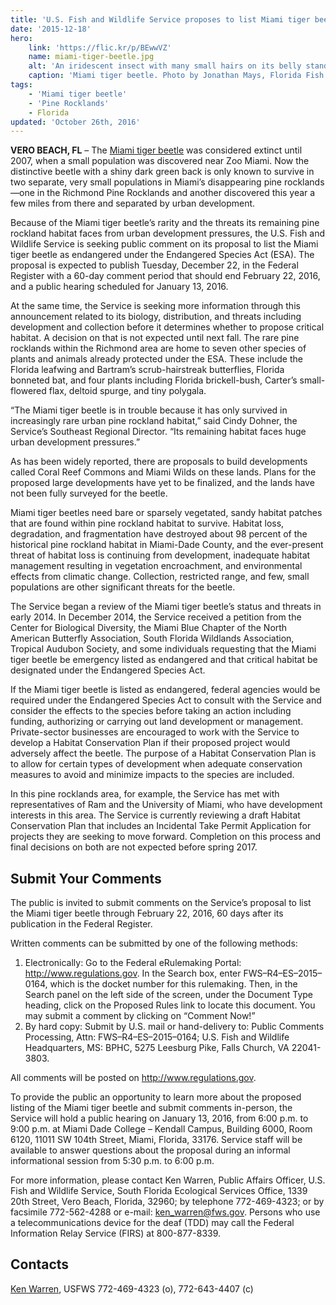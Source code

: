 ```yaml
---
title: 'U.S. Fish and Wildlife Service proposes to list Miami tiger beetle as endangered'
date: '2015-12-18'
hero:
    link: 'https://flic.kr/p/BEwwVZ'
    name: miami-tiger-beetle.jpg
    alt: 'An iridescent insect with many small hairs on its belly standing on leaf litter and sandy soil'
    caption: 'Miami tiger beetle. Photo by Jonathan Mays, Florida Fish and Wildlife Conservation Commission.'
tags:
    - 'Miami tiger beetle'
    - 'Pine Rocklands'
    - Florida
updated: 'October 26th, 2016'
---
```


**VERO BEACH, FL** – The [Miami tiger beetle](/wildlife/insects/miami-tiger-beetle) was considered extinct until 2007, when a small population was discovered near Zoo Miami.  Now the distinctive beetle with a shiny dark green back is only known to survive in two separate, very small populations in Miami’s disappearing pine rocklands—one in the Richmond Pine Rocklands and another discovered this year a few miles from there and separated by urban development.

Because of the Miami tiger beetle’s rarity and the threats its remaining pine rockland habitat faces from urban development pressures, the U.S. Fish and Wildlife Service is seeking public comment on its proposal to list the Miami tiger beetle as endangered under the Endangered Species Act (ESA).  The proposal is expected to publish Tuesday, December 22, in the Federal Register with a 60-day comment period that should end February 22, 2016, and a public hearing scheduled for January 13, 2016.

At the same time, the Service is seeking more information through this announcement related to its biology, distribution, and threats including development and collection before it determines whether to propose critical habitat.  A decision on that is not expected until next fall.  The rare pine rocklands within the Richmond area are home to seven other species of plants and animals already protected under the ESA.  These include the Florida leafwing and Bartram’s scrub-hairstreak butterflies, Florida bonneted bat, and four plants including Florida brickell-bush, Carter’s small-flowered flax, deltoid spurge, and tiny polygala.

“The Miami tiger beetle is in trouble because it has only survived in increasingly rare urban pine rockland habitat,” said Cindy Dohner, the Service’s Southeast Regional Director.  “Its remaining habitat faces huge urban development pressures.”

As has been widely reported, there are proposals to build developments called Coral Reef Commons and Miami Wilds on these lands.  Plans for the proposed large developments have yet to be finalized, and the lands have not been fully surveyed for the beetle.

Miami tiger beetles need bare or sparsely vegetated, sandy habitat patches that are found within pine rockland habitat to survive.  Habitat loss, degradation, and fragmentation have destroyed about 98 percent of the historical pine rockland habitat in Miami-Dade County, and the ever-present threat of habitat loss is continuing from development, inadequate habitat management resulting in vegetation encroachment, and environmental effects from climatic change.  Collection, restricted range, and few, small populations are other significant threats for the beetle.

The Service began a review of the Miami tiger beetle’s status and threats in early 2014.  In December 2014, the Service received a petition from the Center for Biological Diversity, the Miami Blue Chapter of the North American Butterfly Association, South Florida Wildlands Association, Tropical Audubon Society, and some individuals requesting that the Miami tiger beetle be emergency listed as endangered and that critical habitat be designated under the Endangered Species Act.

If the Miami tiger beetle is listed as endangered, federal agencies would be required under the Endangered Species Act to consult with the Service and consider the effects to the species before taking an action including funding, authorizing or carrying out land development or management.  Private-sector businesses are encouraged to work with the Service to develop a Habitat Conservation Plan if their proposed project would adversely affect the beetle.  The purpose of a Habitat Conservation Plan is to allow for certain types of development when adequate conservation measures to avoid and minimize impacts to the species are included.

In this pine rocklands area, for example, the Service has met with representatives of Ram and the University of Miami, who have development interests in this area.  The Service is currently reviewing a draft Habitat Conservation Plan that includes an Incidental Take Permit Application for projects they are seeking to move forward.  Completion on this process and final decisions on both are not expected before spring 2017.

## Submit Your Comments

The public is invited to submit comments on the Service’s proposal to list the Miami tiger beetle through February 22, 2016, 60 days after its publication in the Federal Register.

Written comments can be submitted by one of the following methods:

1. Electronically:  Go to the Federal eRulemaking Portal: http://www.regulations.gov.  In the Search box, enter FWS–R4–ES–2015–0164, which is the docket number for this rulemaking.  Then, in the Search panel on the left side of the screen, under the Document Type heading, click on the Proposed Rules link to locate this document.  You may submit a comment by clicking on “Comment Now!”
2. By hard copy:  Submit by U.S. mail or hand-delivery to:  Public Comments Processing, Attn:  FWS–R4–ES–2015–0164; U.S. Fish and Wildlife Headquarters, MS: BPHC, 5275 Leesburg Pike, Falls Church, VA 22041-3803.

All comments will be posted on http://www.regulations.gov.

To provide the public an opportunity to learn more about the proposed listing of the Miami tiger beetle and submit comments in-person, the Service will hold a public hearing on January 13, 2016, from 6:00 p.m. to 9:00 p.m. at Miami Dade College – Kendall Campus, Building 6000, Room 6120, 11011 SW 104th Street, Miami, Florida, 33176.  Service staff will be available to answer questions about the proposal during an informal informational session from 5:30 p.m. to 6:00 p.m.

For more information, please contact Ken Warren, Public Affairs Officer, U.S. Fish and Wildlife Service, South Florida Ecological Services Office, 1339 20th Street, Vero Beach, Florida, 32960; by telephone 772-469-4323; or by facsimile 772-562-4288 or e-mail:  ken_warren@fws.gov.  Persons who use a telecommunications device for the deaf (TDD) may call the Federal Information Relay Service (FIRS) at 800-877-8339.

## Contacts

[Ken Warren](mailto:ken_warren@fws.gov), USFWS
772-469-4323 (o), 772-643-4407 (c)
